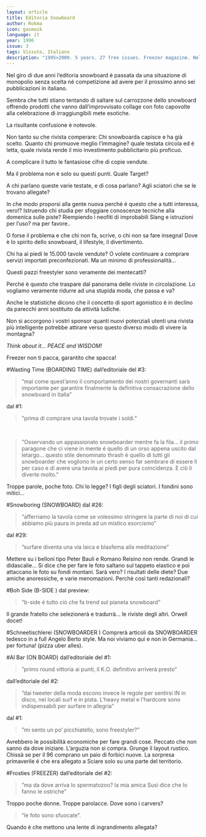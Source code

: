```yaml
---
layout: article
title: Editoria Snowboard
author: Rokma
icon: gasmask
language: it
year: 1996
issue: 3
tags: Vissuto, Italiano
description: "1995>2000. 5 years. 27 free issues. Freezer magazine. Nel giro di due anni l’editoria snowboard è passata da una situazione di monopolio senza scelta né competizione ad avere per il prossimo anno sei pubblicazioni in italiano."
---
```


Nel giro di due anni l’editoria snowboard è passata da una situazione di monopolio senza scelta né competizione ad avere per il prossimo anno sei pubblicazioni in italiano.

Sembra che tutti stiano tentando di saltare sul carrozzone dello snowboard offrendo prodotti che vanno dall’improvvisato collage con foto capovolte alla celebrazione di irraggiungibili mete esotiche.

La risultante confusione è notevole.

Non tanto su che rivista comperare: Chi snowboarda capisce e ha già scelto.
Quanto chi promuove meglio l’immagine? quale testata circola ed è letta, quale rivista rende il mio investimento pubblicitario più proficuo.

A complicare il tutto le fantasiose cifre di copie vendute.

Ma il problema non è solo su questi punti. Quale Target?

A chi parlano queste varie testate, e di cosa parlano? Agli sciatori che se le trovano allegate?

In che modo proporsi alla gente nuova perché é questo che a tutti interessa, vero!?
Istruendo chi studia per sfoggiare conoscenze tecniche alla domenica sulle piste?
Riempiendo i neofiti di improbabili Slang e istruzioni per l’uso? ma per favore..

O forse il problema e che chi non fa, scrive, o chi non sa fare insegna!
Dove è lo spirito dello snowboard, il lifestyle, il divertimento.

Chi ha ai piedi le 15.000 tavole vendute? O volete continuare a comprare servizi importati preconfezionati. Ma un minimo di professionalità...

Questi pazzi freestyler sono veramente dei mentecatti?

Perché è questo che traspare dal panorama delle riviste in circolazione.
Lo vogliamo veramente ridurre ad una stupida moda, che passa e va?

Anche le statistiche dicono che il concetto di sport agonistico è in declino da parecchi anni sostituito da attività ludiche.

Non si accorgono i vostri sponsor quanti nuovi potenziali utenti una rivista più intelligente potrebbe attirare verso questo diverso modo di vivere la montagna?

*Think about it... PEACE and WISDOM!*

Freezer non ti pacca, garantito che spacca!


#Wasting Time (BOARDING TIME)
dall’editoriale del #3:
>“mai come quest’anno il comportamento dei nostri governanti sarà importante per garantire finalmente la definitiva consacrazione dello snowboard in Italia”

dal #1:
>"prima di comprare una tavola trovate i soldi."

&nbsp;

>"Osservando un appassionato snowboarder mentre fa la fila... il primo paragone che ci viene in mente é quello di un orso appena uscito dal letargo... questo stile denominato thrash é quello di tutti gli snowboarder che vogliono in un certo senso far sembrare di essere lì per caso e di avere una tavola ai piedi per pura coincidenza. E ciò li diverte molto."

Troppe parole, poche foto.
Chi lo legge? I figli degli sciatori.
I fondini sono mitici...


#Snowboring (SNOWBOARD)
dal #26:
>“afferriamo la tavola come se volessimo stringere la parte di noi di cui abbiamo più paura in preda ad un mistico esorcismo”

dal #29:
>”surfare diventa una via laica e blasfema alla meditazione”

Mettere su i belloni tipo Peter Bauli e Romano Reisino non rende.
Grandi le didascalie...
Si dice che per fare le foto saltano sul tappeto elastico e poi attaccano le foto su fondi montani. Sarà vero?
I risultati delle diete? Due amiche anoressiche, e varie menomazioni.
Perchè così tanti redazionali?

#Boh Side (B-SIDE )
dal preview:
>“b-side é tutto ciò che fa trend sul pianeta snowboard”

Il grande fratello che selezionerà e tradurrà... le riviste degli altri. Orwell docet!

#Schneetischlerei (SNOWBOARDER )
Comprerà articoli da SNOWBOARDER tedesco in a full Angelo Berto style. Ma noi viviamo qui e non in Germania... per fortuna! (pizza uber alles).

#Al Bar (ON BOARD)
dall’editoriale del #1:
>”primo round vittoria ai punti, il K.O. definitivo arriverà presto”

dall’editoriale del #2:
>”dai tweeter della moda escono invece le regole per sentirsi IN in disco, nei locali surf e in pista. L’heavy metal e l’hardcore sono indispensabili per surfare in allegria”

dal #1:
>”mi sento un po’ picchiatello, sono freestyler?”

Avrebbero le possibilità economiche per fare grandi cose.
Peccato che non sanno da dove iniziare. L’arguzia non si compra.
Grunge il layout rustico.
Chissà se per il 96 comprano un paio di forbici nuove.
La sorpresa primaverile é che era allegato a Sciare solo su una parte del territorio.

#Frosties (FREEZER)
dall’editoriale del #2:
>”ma da dove arriva lo spermatozoo? la mia amica Susi dice che lo fanno le ostriche”

Troppo poche donne.
Troppe parolacce.
Dove sono i carvers?
>“le foto sono sfuocate”.

Quando è che mettono una lente di ingrandimento allegata?
